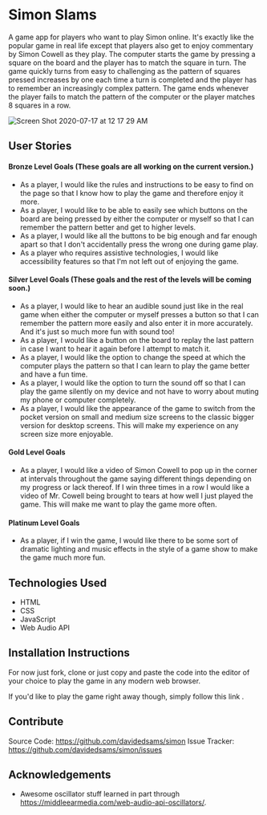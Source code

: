 # Simon Slams

A game app for players who want to play Simon online. It's exactly like the popular game in real life except that players also get to enjoy commentary by Simon Cowell as they play. The computer starts the game by pressing a square on the board and the player has to match the square in turn. The game quickly turns from easy to challenging as the pattern of squares pressed increases by one each time a turn is completed and the player has to remember an increasingly complex pattern. The game ends whenever the player fails to match the pattern of the computer or the player matches 8 squares in a row.

![Screen Shot 2020-07-17 at 12 17 29 AM](https://user-images.githubusercontent.com/33344527/87748100-fff43a00-c7c2-11ea-991b-8ea97cfa9441.png)

## User Stories

#### Bronze Level Goals (These goals are all working on the current version.)

- As a player, I would like the rules and instructions to be easy to find on the page so that I know how to play the game and therefore enjoy it more.
- As a player, I would like to be able to easily see which buttons on the board are being pressed by either the computer or myself so that I can remember the pattern better and get to higher levels.
- As a player, I would like all the buttons to be big enough and far enough apart so that I don't accidentally press the wrong one during game play.
- As a player who requires assistive technologies, I would like accessibility features so that I'm not left out of enjoying the game.

#### Silver Level Goals (These goals and the rest of the levels will be coming soon.)

- As a player, I would like to hear an audible sound just like in the real game when either the computer or myself presses a button so that I can remember the pattern more easily and also enter it in more accurately. And it's just so much more fun with sound too!
- As a player, I would like a button on the board to replay the last pattern in case I want to hear it again before I attempt to match it.
- As a player, I would like the option to change the speed at which the computer plays the pattern so that I can learn to play the game better and have a fun time.
- As a player, I would like the option to turn the sound off so that I can play the game silently on my device and not have to worry about muting my phone or computer completely.
- As a player, I would like the appearance of the game to switch from the pocket version on small and medium size screens to the classic bigger version for desktop screens. This will make my experience on any screen size more enjoyable.

#### Gold Level Goals

- As a player, I would like a video of Simon Cowell to pop up in the corner at intervals throughout the game saying different things depending on my progress or lack thereof. If I win three times in a row I would like a video of Mr. Cowell being brought to tears at how well I just played the game. This will make me want to play the game more often.

#### Platinum Level Goals

- As a player, if I win the game, I would like there to be some sort of dramatic lighting and music effects in the style of a game show to make the game much more fun.

## Technologies Used

- HTML
- CSS
- JavaScript
- Web Audio API

## Installation Instructions

For now just fork, clone or just copy and paste the code into the editor of your choice to play the game in any modern web browser.

If you'd like to play the game right away though, simply follow this link .

## Contribute

Source Code: https://github.com/davidedsams/simon
Issue Tracker: https://github.com/davidedsams/simon/issues


## Acknowledgements

- Awesome oscillator stuff learned in part through https://middleearmedia.com/web-audio-api-oscillators/.